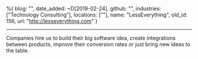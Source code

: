 %{
  blog: "",
  date_added: ~D[2019-02-24],
  github: "",
  industries: ["Technology Consulting"],
  locations: [""],
  name: "LessEverything",
  old_id: 156,
  url: "http://lesseverything.com"
}

---

Companies hire us to build their big software idea, create integrations between products, improve their conversion rates or just bring new ideas to the table.
